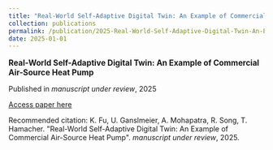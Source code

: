 ```yaml
---
title: "Real-World Self-Adaptive Digital Twin: An Example of Commercial Air-Source Heat Pump"
collection: publications
permalink: /publication/2025-Real-World-Self-Adaptive-Digital-Twin-An-Example-o
date: 2025-01-01
---
```

<p style="font-size: 1.1em; margin-bottom: 0.5em;"><b>Real-World Self-Adaptive Digital Twin: An Example of Commercial Air-Source Heat Pump</b></p>
<p style="margin-bottom: 0.5em;">Published in <em>manuscript under review</em>, 2025</p>
<p style="margin-bottom: 0.5em;"><a href="https://doi.org/10.36227/techrxiv.175296109.98864106/v1" target="_blank">Access paper here</a></p>
<p>Recommended citation: K. Fu, U. Ganslmeier, A. Mohapatra, R. Song, T. Hamacher. "Real-World Self-Adaptive Digital Twin: An Example of Commercial Air-Source Heat Pump". <em>manuscript under review</em>, 2025.</p>